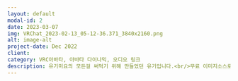 ```yaml
---
layout: default
modal-id: 2
date: 2023-03-07
img: VRChat_2023-02-13_05-12-36.371_3840x2160.png
alt: image-alt
project-date: Dec 2022
client: 
category: VRC아바타, 아바타 다이나믹, 오디오 링크
description: 유기미요의 모든걸 써먹기 위해 만들었던 유기입니다.<br/>무료 이미지소스로 파티클과 트레일을 만들었습니다.<br/>기믹으론 변신 시스템이 있습니다.<br/>개인적으론 사유땅이라 부릅니다.
---
```

